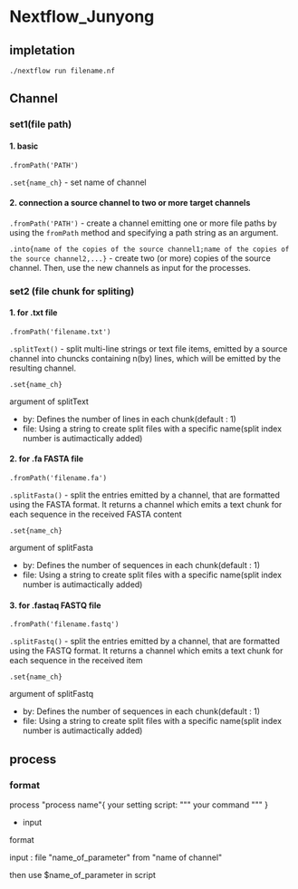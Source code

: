 # Nextflow_Junyong

## impletation

```
./nextflow run filename.nf
```

## Channel

### set1(file path)

#### 1. basic
`.fromPath('PATH')`

`.set{name_ch}` - set name of channel

#### 2. connection a source channel to two or more target channels
`.fromPath('PATH')` - create a channel emitting one or more file paths by using the `fromPath` method and specifying a path string as an argument.

`.into{name of the copies of the source channel1;name of the copies of the source channel2,...}` - create two (or more) copies of the source channel. Then, use the new channels as input for the processes.

### set2 (file chunk for spliting)

#### 1. for .txt file

`.fromPath('filename.txt')`

`.splitText()` - split multi-line strings or text file items, emitted by a source channel into chuncks containing n(by) lines, which will be emitted by the resulting channel.

`.set{name_ch}`

argument of splitText

- by: Defines the number of lines in each chunk(default : 1)
- file: Using a string to create split files with a specific name(split index number is autimactically added)

#### 2. for .fa FASTA file

`.fromPath('filename.fa')`

`.splitFasta()` - split the entries emitted by a channel, that are formatted using the FASTA format. It returns a channel which emits a text chunk for each sequence in the received FASTA content

`.set{name_ch}`

argument of splitFasta

- by: Defines the number of sequences in each chunk(default : 1)
- file: Using a string to create split files with a specific name(split index number is autimactically added)

#### 3. for .fastaq FASTQ file

`.fromPath('filename.fastq')`

`.splitFastq()` - split the entries emitted by a channel, that are formatted using the FASTQ format. It returns a channel which emits a text chunk for each sequence in the received item

`.set{name_ch}`

argument of splitFastq

- by: Defines the number of sequences in each chunk(default : 1)
- file: Using a string to create split files with a specific name(split index number is autimactically added)

## process
### format

process "process name"{
  your setting
  script:
  """
  your command
  """
}

- input

format

input : file "name_of_parameter" from "name of channel"

then use $name_of_parameter in script
